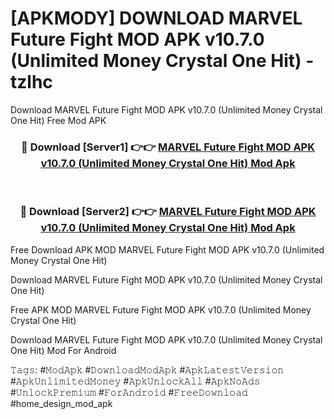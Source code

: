 # [APKMODY] DOWNLOAD MARVEL Future Fight MOD APK v10.7.0 (Unlimited Money Crystal One Hit) - tzlhc
Download MARVEL Future Fight MOD APK v10.7.0 (Unlimited Money Crystal One Hit) Free Mod APK

<div align="center">
<h3>🔴 Download [Server1] 👉👉 <a href="https://apk-comot.site?title=MARVEL_Future_Fight_MOD_APK_v10.7.0_(Unlimited_Money_Crystal_One_Hit)">MARVEL Future Fight MOD APK v10.7.0 (Unlimited Money Crystal One Hit) Mod Apk</a></h3><br>

<h3>🔴 Download [Server2] 👉👉 <a href="https://apk-comot.site?title=MARVEL_Future_Fight_MOD_APK_v10.7.0_(Unlimited_Money_Crystal_One_Hit)">MARVEL Future Fight MOD APK v10.7.0 (Unlimited Money Crystal One Hit) Mod Apk</a></h3>
</div>


Free Download APK MOD MARVEL Future Fight MOD APK v10.7.0 (Unlimited Money Crystal One Hit)

Download MARVEL Future Fight MOD APK v10.7.0 (Unlimited Money Crystal One Hit) 

Free APK MOD MARVEL Future Fight MOD APK v10.7.0 (Unlimited Money Crystal One Hit) 

Download MARVEL Future Fight MOD APK v10.7.0 (Unlimited Money Crystal One Hit) Mod For Android

𝚃𝚊𝚐𝚜: #𝙼𝚘𝚍𝙰𝚙𝚔 #𝙳𝚘𝚠𝚗𝚕𝚘𝚊𝚍𝙼𝚘𝚍𝙰𝚙𝚔 #𝙰𝚙𝚔𝙻𝚊𝚝𝚎𝚜𝚝𝚅𝚎𝚛𝚜𝚒𝚘𝚗 #𝙰𝚙𝚔𝚄𝚗𝚕𝚒𝚖𝚒𝚝𝚎𝚍𝙼𝚘𝚗𝚎𝚢 #𝙰𝚙𝚔𝚄𝚗𝚕𝚘𝚌𝚔𝙰𝚕𝚕 #𝙰𝚙𝚔𝙽𝚘𝙰𝚍𝚜 #𝚄𝚗𝚕𝚘𝚌𝚔𝙿𝚛𝚎𝚖𝚒𝚞𝚖 #𝙵𝚘𝚛𝙰𝚗𝚍𝚛𝚘𝚒𝚍 #𝙵𝚛𝚎𝚎𝙳𝚘𝚠𝚗𝚕𝚘𝚊𝚍 #home_design_mod_apk